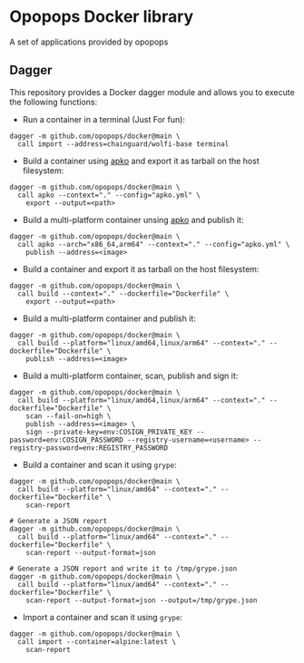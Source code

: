 # Opopops Docker library

A set of applications provided by opopops

## Dagger

This repository provides a Docker dagger module and allows you to execute the following functions:

- Run a container in a terminal (Just For fun):

```shell
dagger -m github.com/opopops/docker@main \
  call import --address=chainguard/wolfi-base terminal
```

- Build a container using [apko](https://github.com/chainguard-dev/apko) and export it as tarball on the host filesystem:

```shell
dagger -m github.com/opopops/docker@main \
  call apko --context="." --config="apko.yml" \
    export --output=<path>
```

- Build a multi-platform container unsing [apko](https://github.com/chainguard-dev/apko) and publish it:

```shell
dagger -m github.com/opopops/docker@main \
  call apko --arch="x86_64,arm64" --context="." --config="apko.yml" \
    publish --address=<image>
```

- Build a container and export it as tarball on the host filesystem:

```shell
dagger -m github.com/opopops/docker@main \
  call build --context="." --dockerfile="Dockerfile" \
    export --output=<path>
```

- Build a multi-platform container and publish it:

```shell
dagger -m github.com/opopops/docker@main \
  call build --platform="linux/amd64,linux/arm64" --context="." --dockerfile="Dockerfile" \
    publish --address=<image>
```

- Build a multi-platform container, scan, publish and sign it:

```shell
dagger -m github.com/opopops/docker@main \
  call build --platform="linux/amd64,linux/arm64" --context="." --dockerfile="Dockerfile" \
    scan --fail-on=high \
    publish --address=<image> \
    sign --private-key=env:COSIGN_PRIVATE_KEY --password=env:COSIGN_PASSWORD --registry-username=<username> --registry-password=env:REGISTRY_PASSWORD
```

- Build a container and scan it using `grype`:

```shell
dagger -m github.com/opopops/docker@main \
  call build --platform="linux/amd64" --context="." --dockerfile="Dockerfile" \
    scan-report

# Generate a JSON report
dagger -m github.com/opopops/docker@main \
  call build --platform="linux/amd64" --context="." --dockerfile="Dockerfile" \
    scan-report --output-format=json

# Generate a JSON report and write it to /tmp/grype.json
dagger -m github.com/opopops/docker@main \
  call build --platform="linux/amd64" --context="." --dockerfile="Dockerfile" \
    scan-report --output-format=json --output=/tmp/grype.json
```

- Import a container and scan it using `grype`:

```shell
dagger -m github.com/opopops/docker@main \
  call import --container=alpine:latest \
    scan-report
```
